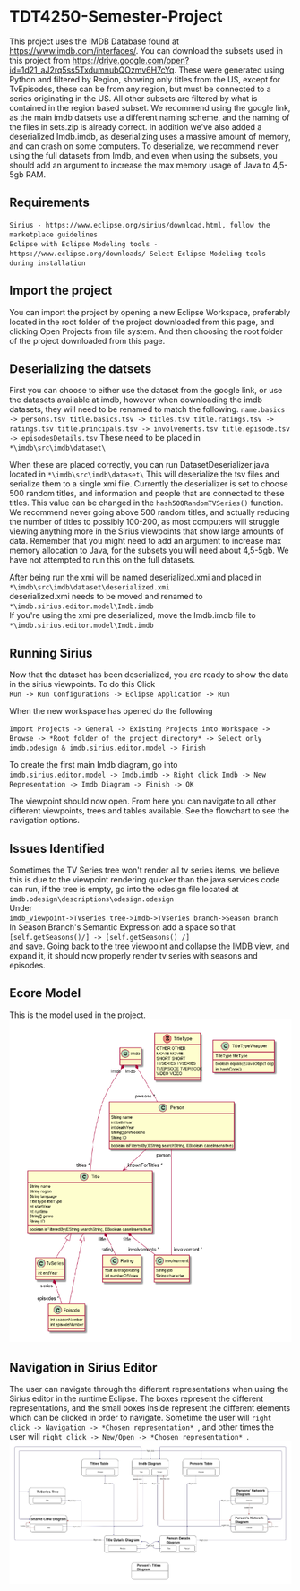 # TDT4250-Semester-Project
This project uses the IMDB Database found at https://www.imdb.com/interfaces/. You can download the subsets used in this project from https://drive.google.com/open?id=1d21_aJ2rq5ss5TxdumnubQOzmv6H7cYq. These were generated using Python and filtered by Region, showing only titles from the US, except for TvEpisodes, these can be from any region, but must be connected to a series originating in the US. All other subsets are filtered by what is contained in the region based subset.
We recommend using the google link, as the main imdb datsets use a different naming scheme, and the naming of the files in sets.zip is already correct. In addition we've also added a deserialized Imdb.imdb, as deserializing uses a massive amount of memory, and can crash on some computers. To deserialize, we recommend never using the full datasets from Imdb, and even when using the subsets, you should add an argument to increase the max memory usage of Java to 4,5-5gb RAM. 

## Requirements
`Sirius - https://www.eclipse.org/sirius/download.html, follow the marketplace guidelines` <br/>
`Eclipse with Eclipse Modeling tools - https://www.eclipse.org/downloads/ Select Eclipse Modeling tools during installation`

## Import the project
You can import the project by opening a new Eclipse Workspace, preferably located in the root folder of the project downloaded from this page, and clicking Open Projects from file system. And then choosing the root folder of the project downloaded from this page.

## Deserializing the datsets
First you can choose to either use the dataset from the google link, or use the datasets available at imdb, however when downloading the imdb datasets, they will need to be renamed to match the following. 
`
name.basics -> persons.tsv
title.basics.tsv -> titles.tsv
title.ratings.tsv -> ratings.tsv
title.principals.tsv -> involvements.tsv
title.episode.tsv -> episodesDetails.tsv
`
These need to be placed in `*\imdb\src\imdb\dataset\`

When these are placed correctly, you can run DatasetDeserializer.java located in `*\imdb\src\imdb\dataset\` This will deserialize the tsv files and serialize them to a single xmi file. Currently the deserializer is set to choose 500 random titles, and information and people that are connected to these titles. This value can be changed in the `hash500RandomTVSeries()` function. We recommend never going above 500 random titles, and actually reducing the number of titles to possibly 100-200, as most computers will struggle viewing anything more in the Sirius viewpoints that show large amounts of data. Remember that you might need to add an argument to increase max memory allocation to Java, for the subsets you will need about 4,5-5gb. We have not attempted to run this on the full datasets.

After being run the xmi will be named deserialized.xmi and placed in 
<br/>
`*\imdb\src\imdb\dataset\deserialized.xmi`
<br/>
deserialized.xmi needs to be moved and renamed to <br/>
`*\imdb.sirius.editor.model\Imdb.imdb`
<br/> 
If you're using the xmi pre deserialized, move the Imdb.imdb file to 
<br/> `*\imdb.sirius.editor.model\Imdb.imdb`

## Running Sirius
Now that the dataset has been deserialized, you are ready to show the data in the sirius viewpoints. To do this Click <br/>
`Run -> Run Configurations -> Eclipse Application -> Run`<br/>

When the new workspace has opened do the following <br/>

`Import Projects -> General -> Existing Projects into Workspace -> Browse -> *Root folder of the project directory* -> Select only imdb.odesign & imdb.sirius.editor.model -> Finish`<br/>

To create the first main Imdb diagram, go into <br/> `imdb.sirius.editor.model -> Imdb.imdb -> Right click Imdb -> New Representation -> Imdb Diagram -> Finish -> OK`<br/>

The viewpoint should now open. From here you can navigate to all other different viewpoints, trees and tables available. See the flowchart to see the navigation options.

## Issues Identified
Sometimes the TV Series tree won't render all tv series items, we believe this is due to the viewpoint rendering quicker than the java services code can run, if the tree is empty, go into the odesign file located at <br/>`imdb.odesign\descriptions\odesign.odesign`<br/>
Under <br/>`imdb_viewpoint->TVseries tree->Imdb->TVseries branch->Season branch`<br/> In Season Branch's Semantic Expression add a space so that<br/> `[self.getSeasons()/] -> [self.getSeasons() /]`<br/> and save. Going back to the tree viewpoint and collapse the IMDB view, and expand it, it should now properly render tv series with seasons and episodes.

## Ecore Model
This is the model used in the project.
![UML Diagram of the mode](https://github.com/MiriamFi/tdt4250-semester-project/blob/jacksyv-patch-1/readme-photos/UMLModel.PNG)<br/>


## Navigation in Sirius Editor
The user can navigate through the different representations when using the Sirius editor in the runtime Eclipse. The boxes represent the different representations, and the small boxes inside represent the different elements which can be clicked in order to navigate. Sometime the user will `right click -> Navigation -> *Chosen representation* `, and other times the user will `right click -> New/Open -> *Chosen representation* `. 
![UML Diagram of the mode](https://github.com/MiriamFi/tdt4250-semester-project/blob/jacksyv-patch-1/readme-photos/Navigation.jpg)
